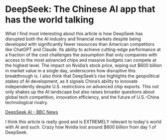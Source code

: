 # DeepSeek: The Chinese AI app that has the world talking
What I find most interesting about this article is how DeepSeek has disrupted both the AI industry and financial markets despite being developed with significantly fewer resources than American competitors like ChatGPT and Claude. Its ability to achieve cutting-edge performance at a fraction of the cost challenges the assumption that only companies with access to the most advanced chips and massive budgets can compete at the highest level. The impact on Nvidia’s stock price, wiping out $600 billion in market value in a single day, underscores how disruptive this breakthrough is. I also think that DeepSeek’s rise highlights the geopolitical stakes of AI development, as it signals China’s ability to innovate independently despite U.S. restrictions on advanced chip exports. This not only shakes up the AI landscape but also raises broader questions about global tech competition, innovation efficiency, and the future of U.S.-China technological rivalry.

[DeepSeek AI - BBC News](https://www.bbc.com/news/articles/c5yv5976z9po)

I think this article is really good and is EXTREMELY relevant to today's world with AI and such. 
Crazy how Nvidia lost around $600 billion from day 1 of DeepSeek.
